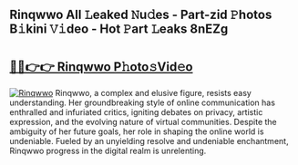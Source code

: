 ## Rinqwwo All 𝙻eaked 𝙽u𝚍es - Part-zid 𝙿hotos B𝚒kini 𝚅𝚒deo - Hot 𝙿art 𝙻eaks 8nEZg

# <h2><a href="http://ld3w7v.urlbe.top/?page=Rinqwwo">🔗🔗👉👉 Rinqwwo P𝚑oto𝚜Vid𝚎o</a></h2>

[![Rinqwwo](https://i.imgur.com/eBuTRDB.gif)](http://ld3w7v.urlbe.top/?page=Rinqwwo)
Rinqwwo, a complex and elusive figure, resists easy understanding. Her groundbreaking style of online communication has enthralled and infuriated critics, igniting debates on privacy, artistic expression, and the evolving nature of virtual communities. Despite the ambiguity of her future goals, her role in shaping the online world is undeniable. Fueled by an unyielding resolve and undeniable enchantment, Rinqwwo progress in the digital realm is unrelenting.
